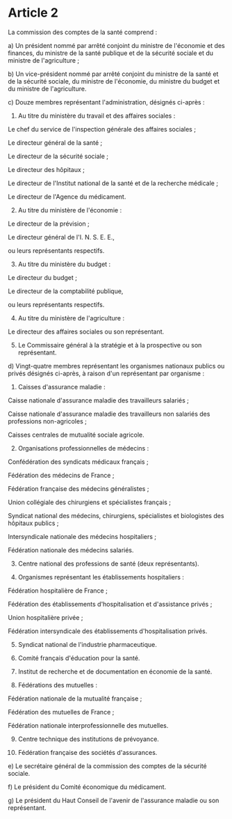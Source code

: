 # Article 2

La commission des comptes de la santé comprend :

a) Un président nommé par arrêté conjoint du ministre de l'économie et des finances, du ministre de la santé publique et de la sécurité sociale et du ministre de l'agriculture ;

b) Un vice-président nommé par arrêté conjoint du ministre de la santé et de la sécurité sociale, du ministre de l'économie, du ministre du budget et du ministre de l'agriculture.

c) Douze membres représentant l'administration, désignés ci-après :

1. Au titre du ministère du travail et des affaires sociales :

Le chef du service de l'inspection générale des affaires sociales ;

Le directeur général de la santé ;

Le directeur de la sécurité sociale ;

Le directeur des hôpitaux ;

Le directeur de l'Institut national de la santé et de la recherche médicale ;

Le directeur de l'Agence du médicament.

2. Au titre du ministère de l'économie :

Le directeur de la prévision ;

Le directeur général de l'I. N. S. E. E.,

ou leurs représentants respectifs.

3. Au titre du ministère du budget :

Le directeur du budget ;

Le directeur de la comptabilité publique,

ou leurs représentants respectifs.

4. Au titre du ministère de l'agriculture :

Le directeur des affaires sociales ou son représentant.

5. Le Commissaire général à la stratégie et à la prospective ou son représentant.

d) Vingt-quatre membres représentant les organismes nationaux publics ou privés désignés ci-après, à raison d'un représentant par organisme :

1. Caisses d'assurance maladie :

Caisse nationale d'assurance maladie des travailleurs salariés ;

Caisse nationale d'assurance maladie des travailleurs non salariés des professions non-agricoles ;

Caisses centrales de mutualité sociale agricole.

2. Organisations professionnelles de médecins :

Confédération des syndicats médicaux français ;

Fédération des médecins de France ;

Fédération française des médecins généralistes ;

Union collégiale des chirurgiens et spécialistes français ;

Syndicat national des médecins, chirurgiens, spécialistes et biologistes des hôpitaux publics ;

Intersyndicale nationale des médecins hospitaliers ;

Fédération nationale des médecins salariés.

3. Centre national des professions de santé (deux représentants).

4. Organismes représentant les établissements hospitaliers :

Fédération hospitalière de France ;

Fédération des établissements d'hospitalisation et d'assistance privés ;

Union hospitalière privée ;

Fédération intersyndicale des établissements d'hospitalisation privés.

5. Syndicat national de l'industrie pharmaceutique.

6. Comité français d'éducation pour la santé.

7. Institut de recherche et de documentation en économie de la santé.

8. Fédérations des mutuelles :

Fédération nationale de la mutualité française ;

Fédération des mutuelles de France ;

Fédération nationale interprofessionnelle des mutuelles.

9. Centre technique des institutions de prévoyance.

10. Fédération française des sociétés d'assurances.

e) Le secrétaire général de la commission des comptes de la sécurité sociale.

f) Le président du Comité économique du médicament.

g) Le président du Haut Conseil de l'avenir de l'assurance maladie ou son représentant.
